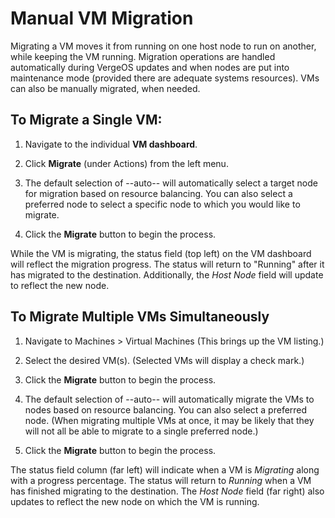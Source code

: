 # Manual VM Migration

Migrating a VM moves it from running on one host node to run on another, while keeping the VM running. Migration operations are handled automatically during VergeOS updates and when nodes are put into maintenance mode (provided there are adequate systems resources). VMs can also be manually migrated, when needed.

## To Migrate a Single VM:

1. Navigate to the individual **VM dashboard**.
2. Click **Migrate** (under Actions) from the left menu.
3. The default selection of --auto-- will automatically select a target node for migration based on resource balancing. You can also select a preferred node to select a specific node to which you would like to migrate.

4. Click the **Migrate** button to begin the process.

While the VM is migrating, the status field (top left) on the VM dashboard will reflect the migration progress.  The status will return to "Running" after it has migrated to the destination. Additionally, the *Host Node* field will update to reflect the new node.
  


## To Migrate Multiple VMs Simultaneously

1. Navigate to Machines > Virtual Machines (This brings up the VM listing.)
2. Select the desired VM(s). (Selected VMs will display a check mark.)
3. Click the **Migrate** button to begin the process.

4. The default selection of --auto-- will automatically migrate the VMs to nodes based on resource balancing. You can also select a preferred node. (When migrating multiple VMs at once, it may be likely that they will not all be able to migrate to a single preferred node.)

5. Click the **Migrate** button to begin the process.

The status field column (far left) will indicate when a VM is *Migrating* along with a progress percentage. The status will return to *Running* when a VM has finished migrating to the destination. The *Host Node* field (far right) also updates to reflect the new node on which the VM is running. 